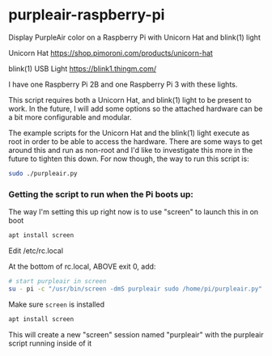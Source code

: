 # purpleair-raspberry-pi
Display PurpleAir color on a Raspberry Pi with Unicorn Hat and blink(1) light

Unicorn Hat https://shop.pimoroni.com/products/unicorn-hat

blink(1) USB Light https://blink1.thingm.com/

I have one Raspberry Pi 2B and one Raspberry Pi 3 with these lights.

This script requires both a Unicorn Hat, and blink(1) light to be present to work.
In the future, I will add some options so the attached hardware can be a bit more configurable and modular.

The example scripts for the Unicorn Hat and the blink(1) light execute as root in order to be able to access the hardware.
There are some ways to get around this and run as non-root and I'd like to investigate this more in the future to tighten this down.
For now though, the way to run this script is:

```bash
sudo ./purpleair.py
```

### Getting the script to run when the Pi boots up:

The way I'm setting this up right now is to use "screen" to launch this in on boot

```bash
apt install screen
```

Edit /etc/rc.local

At the bottom of rc.local, ABOVE exit 0, add:

```bash
# start purpleair in screen
su - pi -c "/usr/bin/screen -dmS purpleair sudo /home/pi/purpleair.py"
```

Make sure `screen` is installed

```bash
apt install screen
```

This will create a new "screen" session named "purpleair" with the purpleair script running inside of it

